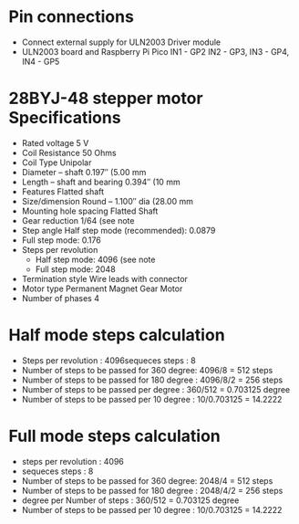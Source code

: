 # Pin connections 
* Connect external supply for ULN2003 Driver module  
* ULN2003 board and Raspberry Pi Pico
    IN1 - GP2
    IN2 - GP3, 
    IN3 - GP4, 
    IN4 - GP5

# 28BYJ-48 stepper motor Specifications
 * Rated voltage	5 V
 * Coil Resistance	50 Ohms
 * Coil Type	Unipolar
 * Diameter – shaft	0.197″ (5.00 mm
 * Length – shaft and bearing	0.394″ (10 mm
 * Features	Flatted shaft
 * Size/dimension	Round – 1.100″ dia (28.00 mm
 * Mounting hole spacing	Flatted Shaft
 * Gear reduction	1/64 (see note
 * Step angle	Half step mode (recommended): 0.0879
 * Full step mode: 0.176
 * Steps per revolution
     * Half step mode: 4096 (see note
     * Full step mode: 2048
 * Termination style	Wire leads with connector
 * Motor type	Permanent Magnet Gear Motor
 * Number of phases	4

# Half mode steps calculation
 * Steps  per revolution : 4096sequeces steps : 8
 * Number of steps to be passed for 360 degree:  4096/8 = 512 steps
 * Number of steps to be passed for 180 degree :  4096/8/2 = 256 steps
 * Number of steps to be passed per degree : 360/512 = 0.703125 degree
 * Number of steps to be passed per 10 degree : 10/0.703125 = 14.2222

# Full mode steps calculation
 * steps  per revolution : 4096
 * sequeces steps : 8
 * Number of steps to be passed for 360 degree:  2048/4 = 512 steps
 * Number of steps to be passed for 180 degree :  2048/4/2 = 256 steps
 * degree per Number of steps : 360/512 = 0.703125 degree
 * Number of steps to be passed per 10 degree : 10/0.703125 = 14.2222
